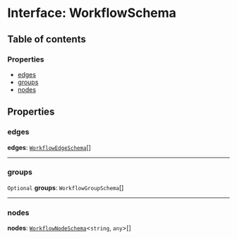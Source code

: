 # Interface: WorkflowSchema

## Table of contents

### Properties

* [edges](/auto-docs/interface/interfaces/WorkflowSchema.md#edges)
* [groups](/auto-docs/interface/interfaces/WorkflowSchema.md#groups)
* [nodes](/auto-docs/interface/interfaces/WorkflowSchema.md#nodes)

## Properties

### edges

**edges**: [`WorkflowEdgeSchema`](/auto-docs/interface/interfaces/WorkflowEdgeSchema.md)\[]

***

### groups

`Optional` **groups**: `WorkflowGroupSchema`\[]

***

### nodes

**nodes**: [`WorkflowNodeSchema`](/auto-docs/interface/interfaces/WorkflowNodeSchema.md)<`string`, `any`>\[]
